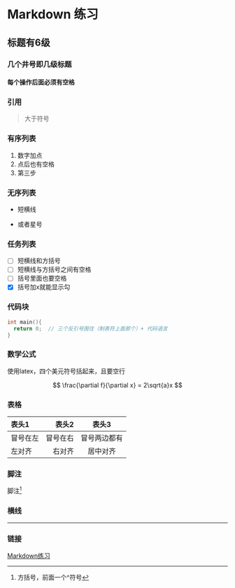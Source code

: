 # Markdown 练习
## 标题有6级
### 几个井号即几级标题
#### 每个操作后面必须有空格

### 引用
> 大于符号

### 有序列表
1. 数字加点
2. 点后也有空格
3. 第三步

### 无序列表
- 短横线
* 或者星号

### 任务列表
- [ ] 短横线和方括号
- [ ] 短横线与方括号之间有空格
- [ ] 括号里面也要空格
- [x] 括号加x就能显示勾

### 代码块
```c
int main(){
  return 0;  // 三个反引号围住（制表符上面那个）+ 代码语言
}
```

### 数学公式
使用latex，四个美元符号括起来，且要空行

$$ \frac{\partial f}{\partial x} = 2\sqrt{a}x $$

### 表格
表头1|表头2|表头3
|:---|---:|:---:|
|冒号在左|冒号在右|冒号两边都有|
|左对齐|右对齐|居中对齐|

### 脚注
脚注[^一个脚注]

[^一个脚注]:方括号，前面一个^符号

### 横线
---

### 链接
[Markdown练习](https://github.com/MyJoyfulLove/Lattice-Based-QIM/edit/main/markdown_practice.md)
